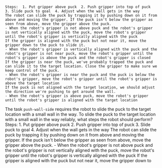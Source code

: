 
    Steps:  1. Put gripper above puck  2. Push gripper into top of puck  3. Slide puck to goal  4. Adjust when the wall gets in the way
    The robot can slide the puck by trapping it by pushing down on it from above and moving the gripper. If the puck isn't below the gripper as seen from above, move the gripper above the puck.
    - When the robot's gripper is not above puck and the robot's gripper is not vertically aligned with the puck, move the robot's gripper until the robot's gripper is vertically aligned with the puck
    If the gripper is aligned with the puck but not near it, move the gripper down to the puck to slide it.
    - When the robot's gripper is vertically aligned with the puck and the robot's gripper is not near puck, move the robot's gripper until the robot's gripper is above the puck and the robot's gripper is closed
    If the gripper is near the puck, we've probably trapped the puck and can slide it to the target location. Close the gripper to make sure we keep control of the puck.
    - When the robot's gripper is near the puck and the puck is below the robot's gripper, move the robot's gripper until the robot's gripper is above the target location
    If the puck is not aligned with the target location, we should adjust the direction we're pushing to get around the wall.
    - When the robot's gripper is above puck, move the robot's gripper until the robot's gripper is aligned with the target location

The task `push-wall-side` requires the robot to slide the puck to the target location with a small wall in the way.
To slide the puck to the target location with a small wall in the way reliably, what steps the robot should perform?
    Steps:  1. Put gripper above puck  2. Push gripper into top of puck  3. Slide puck to goal  4. Adjust when the wall gets in the way
    The robot can slide the puck by trapping it by pushing down on it from above and moving the gripper. If the puck isn't below the gripper as seen from above, move the gripper above the puck.
    - When the robot's gripper is not above puck and the robot's gripper is not vertically aligned with the puck, move the robot's gripper until the robot's gripper is vertically aligned with the puck
    If the gripper is aligned with the puck but not near it, move the gripper down to